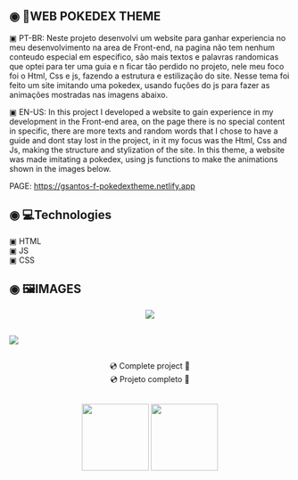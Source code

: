  ## ◉ 📑WEB POKEDEX THEME
 <p> ▣ PT-BR: Neste projeto desenvolvi um website para ganhar experiencia no meu desenvolvimento na area de Front-end, na pagina não tem nenhum conteudo especial em especifico, são mais textos e palavras randomicas que optei para ter uma guia e n ficar tão perdido no projeto, nele meu foco foi o Html, Css e js, fazendo a estrutura e estilização do site. Nesse tema foi feito um site imitando uma pokedex, usando fuções do js para fazer as animações mostradas nas imagens abaixo.  </p>
 <p> ▣ EN-US: In this project I developed a website to gain experience in my development in the Front-end area, on the page there is no special content in specific, there are more texts and random words that I chose to have a guide and dont stay lost in the project, in it my focus was the Html, Css and Js, making the structure and stylization of the site. In this theme, a website was made imitating a pokedex, using js functions to make the animations shown in the images below. </p>
 
 PAGE: https://gsantos-f-pokedextheme.netlify.app
 
 ## ◉ 💻Technologies
 ▣ HTML</br>
 ▣ JS</br>
 ▣ CSS
 
 ## ◉ 🖼️IMAGES

<div align="center">
<img  src="https://user-images.githubusercontent.com/101200460/158075244-ec6a4b3d-cb58-4103-bb05-cd11da203384.gif" >
</div>

 ##

<img  align="center" src="https://user-images.githubusercontent.com/101200460/158075104-869babc6-8396-42a6-ab2d-7b585d0c0b3d.png" >

 ##
 
<div align="center">💿 Complete project 📀<div>
 <div align="center">💿 Projeto completo 📀<div>
 
 ##
  
<img  align="center" height="120px" src="https://github-readme-stats.vercel.app/api/pin/?username=gsantos-f&repo=Web-POKEDEX.THEME&theme=react">
 
<img align="center" height="120px" src="https://media3.giphy.com/media/W04QVzelTHsNW/giphy.gif?cid=790b7611cb0ea5e0b23fbc4e433a21bab61d319435692b43&rid=giphy.gif&ct=g">
